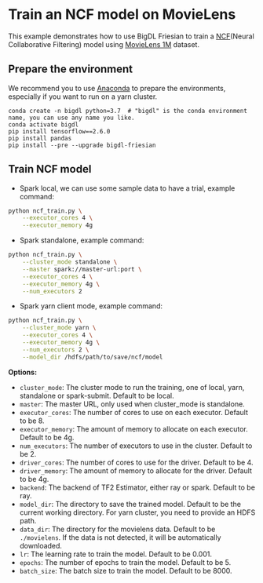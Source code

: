 # Train an NCF model on MovieLens 
This example demonstrates how to use BigDL Friesian to train a [NCF](https://dl.acm.org/doi/10.1145/3038912.3052569)(Neural Collaborative Filtering) model using [MovieLens 1M](https://grouplens.org/datasets/movielens/1m/) dataset.

## Prepare the environment
We recommend you to use [Anaconda](https://www.anaconda.com/distribution/#linux) to prepare the environments, especially if you want to run on a yarn cluster.
```
conda create -n bigdl python=3.7  # "bigdl" is the conda environment name, you can use any name you like.
conda activate bigdl
pip install tensorflow==2.6.0
pip install pandas
pip install --pre --upgrade bigdl-friesian
```

## Train NCF model
* Spark local, we can use some sample data to have a trial, example command:
```bash
python ncf_train.py \
    --executor_cores 4 \
    --executor_memory 4g
```

* Spark standalone, example command:
```bash
python ncf_train.py \
    --cluster_mode standalone \
    --master spark://master-url:port \
    --executor_cores 4 \
    --executor_memory 4g \
    --num_executors 2
```

* Spark yarn client mode, example command:
```bash
python ncf_train.py \
    --cluster_mode yarn \
    --executor_cores 4 \
    --executor_memory 4g \
    --num_executors 2 \
    --model_dir /hdfs/path/to/save/ncf/model
```

__Options:__
* `cluster_mode`: The cluster mode to run the training, one of local, yarn, standalone or spark-submit. Default to be local.
* `master`: The master URL, only used when cluster_mode is standalone.
* `executor_cores`: The number of cores to use on each executor. Default to be 8.
* `executor_memory`: The amount of memory to allocate on each executor. Default to be 4g.
* `num_executors`: The number of executors to use in the cluster. Default to be 2.
* `driver_cores`: The number of cores to use for the driver. Default to be 4.
* `driver_memory`: The amount of memory to allocate for the driver. Default to be 4g.
* `backend`: The backend of TF2 Estimator, either ray or spark. Default to be ray.
* `model_dir`: The directory to save the trained model. Default to be the current working directory. For yarn cluster, you need to provide an HDFS path.
* `data_dir`: The directory for the movielens data. Default to be `./movielens`. If the data is not detected, it will be automatically downloaded.
* `lr`: The learning rate to train the model. Default to be 0.001.
* `epochs`: The number of epochs to train the model. Default to be 5.
* `batch_size`: The batch size to train the model. Default to be 8000.